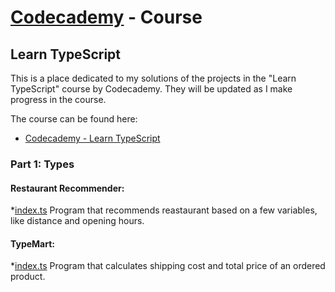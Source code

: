 # [Codecademy](https://www.codecademy.com) - Course 
## Learn TypeScript

This is a place dedicated to my solutions of the projects in the "Learn TypeScript" course by Codecademy. They will be updated as I make progress in the course.

The course can be found here:

- [Codecademy - Learn TypeScript](https://www.codecademy.com/learn/learn-typescript)

### Part 1: Types 

#### Restaurant Recommender:
*[index.ts](TypeScript/RestaurantRecommende/index.ts)
Program that recommends reastaurant based on a few variables, like distance and opening hours. 

#### TypeMart:
*[index.ts](TypeScript/TypeMart/index.ts)
Program that calculates shipping cost and total price of an ordered product.

